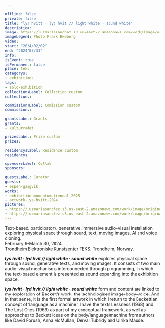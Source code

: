 ```yaml
---

offline: false
private: false
title: "lys hvitt · lyd hvit // light white · sound white" 
description:
image: https://luzmariasanchez.s3.us-east-2.amazonaws.com/work/image/original/2.4 LYS-HVITT LYD HVIT_GENERAL VIEW_PHOTO_SANCHEZ_2023 LMS.jpg
imageLegend: Photo Frank Ekeberg
video:
start: "2024/02/02"
end: "2024/03/31"
info:
isEvent: true
isPermanent: false
place: teks
categorys:
- exhibitions
tags:
- solo-exhibition
collectionsLabel: Collection custom
collections:

commissionsLabel: Comission custom
commissions:

grantsLabel: Grants
grants:
- kulturradet

prizesLabel: Prize custom
prizes:

residencysLabel: Residence custom
residencys:

sponsorsLabel: Collab
sponsors:

guestsLabel: Curator
guests: 
- espen-gangvik
works:
- exhibition-momentum-biennal-2025
- artwork-lys-hvitt-2024 
pictures:
- https://luzmariasanchez.s3.us-east-2.amazonaws.com/work/image/original/2.4 LYS-HVITT LYD HVIT_GENERAL VIEW_PHOTO_SANCHEZ_2023 LMS.jpg
- https://luzmariasanchez.s3.us-east-2.amazonaws.com/work/image/original/2.5 LYS-HVITT LYD HVIT__STILL FROM VIDEO_SANCHEZ_2023.png
---
```


Text-based, participatory, generative, immersive audio-visual installation exploring physical space through sound, text, moving images, AI and voice cloning. \
February 9–March 30, 2024. \
Trondheim Elektroniske Kunstsenter TEKS. Trondheim, Norway. 


***lys hvitt · lyd hvit // light white · sound white*** explores physical space through sound, generative texts, and moving images. It consists of two main audio-visual mechanisms interconnected through programming, in which the text-based element is presented as sound expanding into the exhibition space. 

  
***lys hvitt · lyd hvit // light white · sound white*** form and content are linked to my exploration of Beckett’s work: the technologised image-body-voice. And in that sense, it is the first formal artwork in which I return to the Beckettian concept of ‘language as a machine.’ I have the texts Lessness (1968) and The Lost Ones (1969) as part of my conceptual framework, as well as approaches to Beckett ideas on the body/language/machine from authors like David Porush, Anna McMullan, Derval Tubridy and Ulrika Maude.

